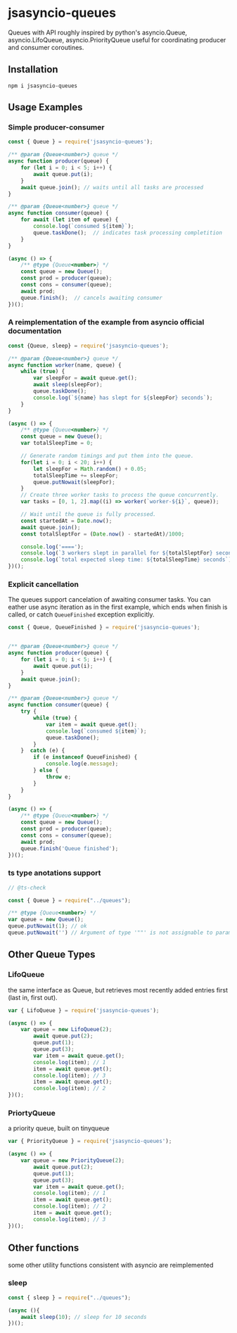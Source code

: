# jsasyncio-queues

Queues with API roughly inspired by python's asyncio.Queue, asyncio.LifoQueue, asyncio.PriorityQueue
useful for coordinating producer and consumer coroutines.

## Installation

```
npm i jsasyncio-queues
```

## Usage Examples

### Simple producer-consumer

```javascript
const { Queue } = require('jsasyncio-queues');

/** @param {Queue<number>} queue */
async function producer(queue) {
    for (let i = 0; i < 5; i++) {
        await queue.put(i);
    }
    await queue.join(); // waits until all tasks are processed
}

/** @param {Queue<number>} queue */
async function consumer(queue) {
    for await (let item of queue) {
        console.log(`consumed ${item}`);
        queue.taskDone();  // indicates task processing completition
    }
}

(async () => {
    /** @type {Queue<number>} */
    const queue = new Queue();
    const prod = producer(queue);
    const cons = consumer(queue);
    await prod;
    queue.finish();  // cancels awaiting consumer
})();
```

### A reimplementation of the example from asyncio official documentation

```javascript
const {Queue, sleep} = require('jsasyncio-queues');

/** @param {Queue<number>} queue */
async function worker(name, queue) {
    while (true) {
        var sleepFor = await queue.get();
        await sleep(sleepFor);
        queue.taskDone();
        console.log(`${name} has slept for ${sleepFor} seconds`);
    }
}

(async () => {
    /** @type {Queue<number>} */
    const queue = new Queue();
    var totalSleepTime = 0;

    // Generate random timings and put them into the queue.
    for(let i = 0; i < 20; i++) {
        let sleepFor = Math.random() + 0.05;
        totalSleepTime += sleepFor;
        queue.putNowait(sleepFor);
    }
    // Create three worker tasks to process the queue concurrently.
    var tasks = [0, 1, 2].map((i) => worker(`worker-${i}`, queue));

    // Wait until the queue is fully processed.
    const startedAt = Date.now();
    await queue.join();
    const totalSleptFor = (Date.now() - startedAt)/1000;

    console.log('====');
    console.log(`3 workers slept in parallel for ${totalSleptFor} seconds`);
    console.log(`total expected sleep time: ${totalSleepTime} seconds`);
})();
```

### Explicit cancellation

The queues support cancelation of awaiting consumer tasks. You can eather use async iteration as in the first example,
which ends when finish is called, or catch `QueueFinished` exception explicitly.

```javascript
const { Queue, QueueFinished } = require('jsasyncio-queues');


/** @param {Queue<number>} queue */
async function producer(queue) {
    for (let i = 0; i < 5; i++) {
        await queue.put(i);
    }
    await queue.join();
}

/** @param {Queue<number>} queue */
async function consumer(queue) {
    try {
        while (true) {
            var item = await queue.get();
            console.log(`consumed ${item}`);
            queue.taskDone();
        }
    }  catch (e) {
        if (e instanceof QueueFinished) {
            console.log(e.message);
        } else {
            throw e;
        }
    }
}

(async () => {
    /** @type {Queue<number>} */
    const queue = new Queue();
    const prod = producer(queue);
    const cons = consumer(queue);
    await prod;
    queue.finish('Queue finished');
})();
```

### ts type anotations support

```javascript
// @ts-check

const { Queue } = require("../queues");

/** @type {Queue<number>} */
var queue = new Queue();
queue.putNowait(1); // ok
queue.putNowait('') // Argument of type '""' is not assignable to parameter of type 'number'.
```

## Other Queue Types

### LifoQueue

the same interface as Queue, but retrieves most recently added entries first (last in, first out).

```javascript
var { LifoQueue } = require('jsasyncio-queues');

(async () => {
    var queue = new LifoQueue(2);
        await queue.put(2);
        queue.put(1);
        queue.put(3);
        var item = await queue.get();
        console.log(item); // 1
        item = await queue.get();
        console.log(item); // 3
        item = await queue.get();
        console.log(item); // 2
})();
```

### PriortyQueue

a priority queue, built on tinyqueue

```javascript
var { PriorityQueue } = require('jsasyncio-queues');

(async () => {
    var queue = new PriorityQueue(2);
        await queue.put(2);
        queue.put(1);
        queue.put(3);
        var item = await queue.get();
        console.log(item); // 1
        item = await queue.get();
        console.log(item); // 2
        item = await queue.get();
        console.log(item); // 3
})();

```

## Other functions

some other utility functions consistent with asyncio are reimplemented

### sleep

```javascript
const { sleep } = require("../queues");

(async (){
    await sleep(10); // sleep for 10 seconds
})();
```